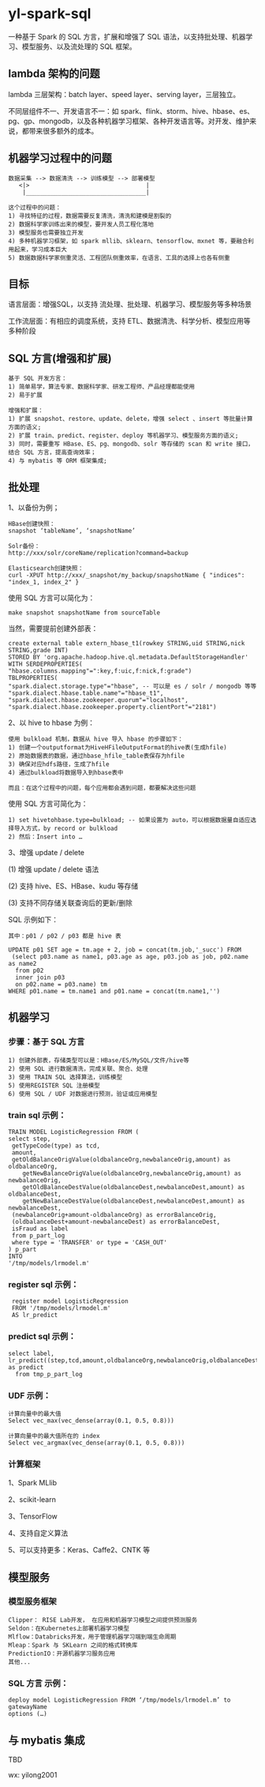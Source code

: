 # yl-spark-sql
一种基于 Spark 的 SQL 方言，扩展和增强了 SQL 语法，以支持批处理、机器学习、模型服务、以及流处理的 SQL 框架。

## lambda 架构的问题
lambda 三层架构：batch layer、speed layer、serving layer，三层独立。

不同层组件不一、开发语言不一：如 spark、flink、storm、hive、hbase、es、pg、gp、mongodb，以及各种机器学习框架、各种开发语言等。对开发、维护来说，都带来很多额外的成本。

## 机器学习过程中的问题
```
数据采集 --> 数据清洗 --> 训练模型 --> 部署模型 
   <|>                                 |
    |__________________________________|   
    
这个过程中的问题：
1) 寻找特征的过程，数据需要反复清洗，清洗和建模是割裂的
2) 数据科学家训练出来的模型，要开发人员工程化落地
3) 模型服务也需要独立开发
4) 多种机器学习框架，如 spark mllib、sklearn、tensorflow、mxnet 等，要融合利用起来，学习成本巨大
5) 数据数据科学家侧重灵活、工程团队侧重效率，在语言、工具的选择上也各有侧重

```

## 目标
语言层面：增强SQL，以支持 流处理、批处理、机器学习、模型服务等多种场景

工作流层面：有相应的调度系统，支持 ETL、数据清洗、科学分析、模型应用等多种阶段

## SQL 方言(增强和扩展)
```
基于 SQL 开发方言：
1) 简单易学，算法专家、数据科学家、研发工程师、产品经理都能使用
2) 易于扩展

增强和扩展：
1) 扩展 snapshot、restore、update、delete，增强 select 、insert 等批量计算方面的语义;
2) 扩展 train、predict、register、deploy 等机器学习、模型服务方面的语义;
3) 同时，需要重写 HBase、ES、pg、mongodb、solr 等存储的 scan 和 write 接口，结合 SQL 方言，提高查询效率；
4) 与 mybatis 等 ORM 框架集成;

```

## 批处理
1、以备份为例；
```
HBase创建快照：
snapshot ‘tableName’, ‘snapshotName’

Solr备份：
http://xxx/solr/coreName/replication?command=backup

Elasticsearch创建快照：
curl -XPUT http://xxx/_snapshot/my_backup/snapshotName { "indices": "index_1, index_2" }

```

使用 SQL 方言可以简化为：
```
make snapshot snapshotName from sourceTable
```
当然，需要提前创建外部表：
```
create external table extern_hbase_t1(rowkey STRING,uid STRING,nick STRING,grade INT)
STORED BY 'org.apache.hadoop.hive.ql.metadata.DefaultStorageHandler'
WITH SERDEPROPERTIES( "hbase.columns.mapping"=":key,f:uic,f:nick,f:grade")
TBLPROPERTIES(
"spark.dialect.storage.type"="hbase", -- 可以是 es / solr / mongodb 等等
"spark.dialect.hbase.table.name"="hbase_t1",
"spark.dialect.hbase.zookeeper.quorum"="localhost",
"spark.dialect.hbase.zookeeper.property.clientPort"="2181")
```

2、以 hive to hbase 为例：
```
使用 bulkload 机制，数据从 hive 导入 hbase 的步骤如下：
1) 创建一个outputformat为HiveHFileOutputFormat的hive表(生成hfile)
2) 原始数据表的数据，通过hbase_hfile_table表保存为hfile
3) 确保对应hdfs路径，生成了hfile
4) 通过bulkload将数据导入到hbase表中

而且：在这个过程中的问题，每个应用都会遇到问题，都要解决这些问题

```

使用 SQL 方言可简化为：
```
1) set hivetohbase.type=bulkload; -- 如果设置为 auto，可以根据数据量自适应选择导入方式，by record or bulkload
2) 然后：Insert into … 

```

3、增强 update / delete 

(1) 增强 update / delete 语法

(2) 支持 hive、ES、HBase、kudu 等存储

(3) 支持不同存储关联查询后的更新/删除

SQL 示例如下：
```
其中：p01 / p02 / p03 都是 hive 表

UPDATE p01 SET age = tm.age + 2, job = concat(tm.job,'_succ') FROM 
 (select p03.name as name1, p03.age as age, p03.job as job, p02.name as name2 
  from p02 
  inner join p03
  on p02.name = p03.name) tm 
WHERE p01.name = tm.name1 and p01.name = concat(tm.name1,'') 
```

## 机器学习

### 步骤：基于 SQL 方言
```
1) 创建外部表，存储类型可以是：HBase/ES/MySQL/文件/hive等
2) 使用 SQL 进行数据清洗，完成关联、聚合、处理
3) 使用 TRAIN SQL 选择算法，训练模型
5) 使用REGISTER SQL 注册模型
6) 使用 SQL / UDF 对数据进行预测，验证或应用模型

```

### train sql 示例：
```
TRAIN MODEL LogisticRegression FROM (
select step,
 getTypeCode(type) as tcd,
 amount,
 getOldBalanceOrigValue(oldbalanceOrg,newbalanceOrig,amount) as oldbalanceOrg,
	getNewBalanceOrigValue(oldbalanceOrg,newbalanceOrig,amount) as newbalanceOrig,
	getOldBalanceDestValue(oldbalanceDest,newbalanceDest,amount) as oldbalanceDest,
	getNewBalanceDestValue(oldbalanceDest,newbalanceDest,amount) as newbalanceDest,
 (newbalanceOrig+amount-oldbalanceOrg) as errorBalanceOrig,
 (oldbalanceDest+amount-newbalanceDest) as errorBalanceDest,
 isFraud as label
 from p_part_log
 where type = 'TRANSFER' or type = 'CASH_OUT'
) p_part
INTO
'/tmp/models/lrmodel.m'
```

### register sql 示例：
```
 register model LogisticRegression
 FROM '/tmp/models/lrmodel.m'
 AS lr_predict
```

### predict sql 示例：
```
select label, lr_predict((step,tcd,amount,oldbalanceOrg,newbalanceOrig,oldbalanceDest,newbalanceDest,errorBalanceOrig,errorBalanceDest)) as predict 
  from tmp_p_part_log
```

### UDF 示例：
```
计算向量中的最大值
Select vec_max(vec_dense(array(0.1, 0.5, 0.8)))

计算向量中的最大值所在的 index
Select vec_argmax(vec_dense(array(0.1, 0.5, 0.8)))
```

### 计算框架

1、Spark MLlib

2、scikit-learn

3、TensorFlow

4、支持自定义算法

5、可以支持更多：Keras、Caffe2、CNTK 等

## 模型服务
### 模型服务框架
```
Clipper： RISE Lab开发， 在应用和机器学习模型之间提供预测服务
Seldon：在Kubernetes上部署机器学习模型
Mlflow：Databricks开发，用于管理机器学习端到端生命周期
Mleap：Spark 与 SKLearn 之间的格式转换库
PredictionIO：开源机器学习服务应用
其他...
```
### SQL 方言 示例：
```
deploy model LogisticRegression FROM ‘/tmp/models/lrmodel.m’ to gatewayName 
options (…)
```

## 与 mybatis 集成
TBD


wx: yilong2001


